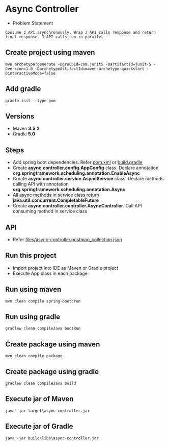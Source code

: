 # Async Controller

* Problem Statement
```
Consume 3 API asynchronously. Wrap 3 API calls response and return final response. 3 API calls run in parallel
```

## Create project using maven
```
mvn archetype:generate -DgroupId=com.junit5 -DartifactId=junit-5 -Dversion=1.0 -DarchetypeArtifactId=maven-archetype-quickstart -DinteractiveMode=false
```

## Add gradle
```
gradle init --type pom
```

## Versions
* Maven **3.5.2**
* Gradle **5.0**

## Steps
* Add spring boot dependencies. Refer [pom.xml](pom.xml) or [build.gradle](build.gradle)
* Create **async.controller.config.AppConfig** class. Declare annotation **org.springframework.scheduling.annotation.EnableAsync**
* Create **async.controller.service.AsyncService** class. Declare methods calling API with annotation **org.springframework.scheduling.annotation.Async**
* All async methods in service class return **java.util.concurrent.CompletableFuture**
* Create **async.controller.controller.AsyncController**. Call API consuming method in service class

## API
* Refer [files/async-controller.postman_collection.json](files/async-controller.postman_collection.json)

## Run this project
* Import project into IDE as Maven or Gradle project
* Execute App class in each package

## Run using maven
```
mvn clean compile spring-boot:run
```

## Run using gradle
```
gradlew clean compileJava bootRun
```

## Create package using maven
```
mvn clean compile package
```

## Create package using gradle
```
gradlew clean compileJava build
```

## Execute jar of Maven
```
java -jar target\async-controller.jar
```

## Execute jar of Gradle
```
java -jar build\libs\async-controller.jar
```
